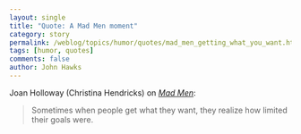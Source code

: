 ```yaml
---
layout: single 
title: "Quote: A Mad Men moment" 
category: story
permalink: /weblog/topics/humor/quotes/mad_men_getting_what_you_want.html
tags: [humor, quotes] 
comments: false 
author: John Hawks 
---
```



<p>
Joan Holloway (Christina Hendricks) on <a href="http://imdb.com/title/tt0804503/"><i>Mad Men</i></a>:
</p>

<blockquote>Sometimes when people get what they want, they realize how limited their goals were.</blockquote>

